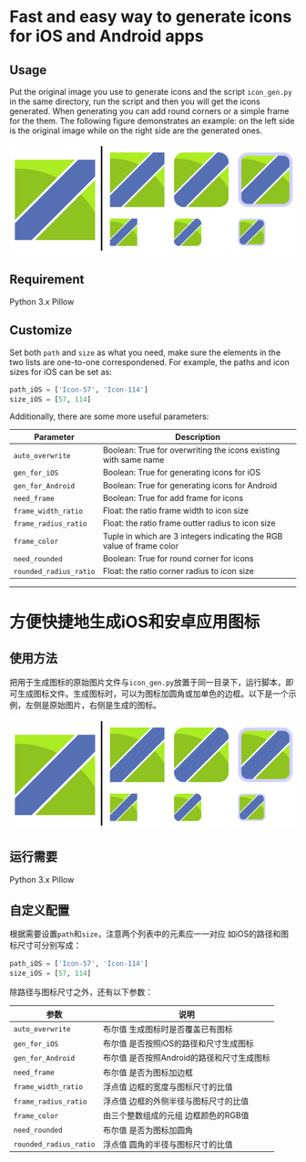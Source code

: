 # Fast and easy way to generate icons for iOS and Android apps

## Usage

Put the original image you use to generate icons and the script `icon_gen.py` in the same directory, run the script and then you will get the icons generated. When generating you can add round corners or a simple frame for the them. The following figure demonstrates an example: on the left side is the original image while on the right side are the generated ones.

![example_img](example.png)


## Requirement

Python 3.x
Pillow

## Customize

Set both `path` and `size` as what you need, make sure the elements in the two lists are one-to-one correspondened. For example,  the paths and icon sizes for iOS can be set as:

```python
path_iOS = ['Icon-57', 'Icon-114']
size_iOS = [57, 114]
```

Additionally, there are some more useful parameters:

| Parameter              | Description                              |
| ---------------------- | ---------------------------------------- |
| `auto_overwrite`       | Boolean: True for overwriting the icons existing with same name |
| `gen_for_iOS`          | Boolean: True for generating icons for iOS |
| `gen_for_Android`      | Boolean: True for generating icons for Android |
| `need_frame`           | Boolean: True for add frame for icons    |
| `frame_width_ratio`    | Float: the ratio frame width to icon size |
| `frame_radius_ratio`   | Float: the ratio frame outter radius to icon size |
| `frame_color`          | Tuple in which are 3 integers indicating the RGB value of frame color |
| `need_rounded`         | Boolean: True for round corner for icons |
| `rounded_radius_ratio` | Float: the ratio corner radius to icon size |



---

# 方便快捷地生成iOS和安卓应用图标

## 使用方法

把用于生成图标的原始图片文件与`icon_gen.py`放置于同一目录下，运行脚本，即可生成图标文件。生成图标时，可以为图标加圆角或加单色的边框。以下是一个示例，左侧是原始图片，右侧是生成的图标。

![example_img](example.png)


## 运行需要

Python 3.x
Pillow

## 自定义配置

根据需要设置`path`和`size`，注意两个列表中的元素应一一对应
如iOS的路径和图标尺寸可分别写成：

```python
path_iOS = ['Icon-57', 'Icon-114']
size_iOS = [57, 114]
```

除路径与图标尺寸之外，还有以下参数：

| 参数                     | 说明                        |
| ---------------------- | ------------------------- |
| `auto_overwrite`       | 布尔值 生成图标时是否覆盖已有图标         |
| `gen_for_iOS`          | 布尔值 是否按照iOS的路径和尺寸生成图标     |
| `gen_for_Android`      | 布尔值 是否按照Android的路径和尺寸生成图标 |
| `need_frame`           | 布尔值 是否为图标加边框              |
| `frame_width_ratio`    | 浮点值 边框的宽度与图标尺寸的比值         |
| `frame_radius_ratio`   | 浮点值 边框的外侧半径与图标尺寸的比值       |
| `frame_color`          | 由三个整数组成的元组 边框颜色的RGB值      |
| `need_rounded`         | 布尔值 是否为图标加圆角              |
| `rounded_radius_ratio` | 浮点值 圆角的半径与图标尺寸的比值         |



